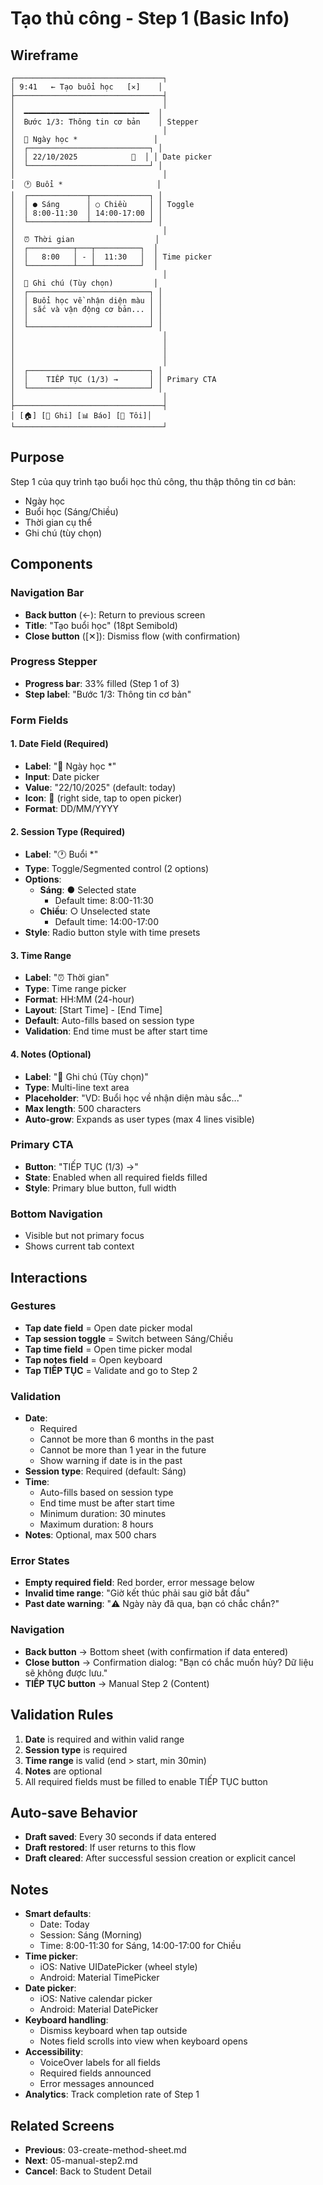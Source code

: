 # Tạo thủ công - Step 1 (Basic Info)

## Wireframe

```
┌─────────────────────────────────┐
│ 9:41   ← Tạo buổi học   [✕]    │
├─────────────────────────────────┤
│                                 │
│  ━━━━━━━━━━━━━━━━━━━━━━━━━━━━  │
│  Bước 1/3: Thông tin cơ bản    │ Stepper
│                                 │
│  📅 Ngày học *                 │
│  ┌───────────────────────────┐ │
│  │ 22/10/2025            📅  │ │ Date picker
│  └───────────────────────────┘ │
│                                 │
│  🕐 Buổi *                     │
│  ┌─────────────┬─────────────┐ │
│  │ ● Sáng      │ ○ Chiều     │ │ Toggle
│  │ 8:00-11:30  │ 14:00-17:00 │ │
│  └─────────────┴─────────────┘ │
│                                 │
│  ⏰ Thời gian                  │
│  ┌──────────┬───┬──────────┐  │
│  │   8:00   │ - │  11:30   │  │ Time picker
│  └──────────┴───┴──────────┘  │
│                                 │
│  📝 Ghi chú (Tùy chọn)         │
│  ┌───────────────────────────┐ │
│  │ Buổi học về nhận diện màu │ │
│  │ sắc và vận động cơ bản... │ │
│  │                           │ │
│  └───────────────────────────┘ │
│                                 │
│                                 │
│                                 │
│                                 │
│  ┌───────────────────────────┐ │
│  │    TIẾP TỤC (1/3) →       │ │ Primary CTA
│  └───────────────────────────┘ │
│                                 │
├─────────────────────────────────┤
│ [🏠] [📝 Ghi] [📊 Báo] [👤 Tôi]│
└─────────────────────────────────┘
```

## Purpose

Step 1 của quy trình tạo buổi học thủ công, thu thập thông tin cơ bản:

- Ngày học
- Buổi học (Sáng/Chiều)
- Thời gian cụ thể
- Ghi chú (tùy chọn)

## Components

### Navigation Bar

- **Back button** (←): Return to previous screen
- **Title**: "Tạo buổi học" (18pt Semibold)
- **Close button** ([✕]): Dismiss flow (with confirmation)

### Progress Stepper

- **Progress bar**: 33% filled (Step 1 of 3)
- **Step label**: "Bước 1/3: Thông tin cơ bản"

### Form Fields

#### 1. Date Field (Required)

- **Label**: "📅 Ngày học \*"
- **Input**: Date picker
- **Value**: "22/10/2025" (default: today)
- **Icon**: 📅 (right side, tap to open picker)
- **Format**: DD/MM/YYYY

#### 2. Session Type (Required)

- **Label**: "🕐 Buổi \*"
- **Type**: Toggle/Segmented control (2 options)
- **Options**:
  - **Sáng**: ● Selected state
    - Default time: 8:00-11:30
  - **Chiều**: ○ Unselected state
    - Default time: 14:00-17:00
- **Style**: Radio button style with time presets

#### 3. Time Range

- **Label**: "⏰ Thời gian"
- **Type**: Time range picker
- **Format**: HH:MM (24-hour)
- **Layout**: [Start Time] - [End Time]
- **Default**: Auto-fills based on session type
- **Validation**: End time must be after start time

#### 4. Notes (Optional)

- **Label**: "📝 Ghi chú (Tùy chọn)"
- **Type**: Multi-line text area
- **Placeholder**: "VD: Buổi học về nhận diện màu sắc..."
- **Max length**: 500 characters
- **Auto-grow**: Expands as user types (max 4 lines visible)

### Primary CTA

- **Button**: "TIẾP TỤC (1/3) →"
- **State**: Enabled when all required fields filled
- **Style**: Primary blue button, full width

### Bottom Navigation

- Visible but not primary focus
- Shows current tab context

## Interactions

### Gestures

- **Tap date field** = Open date picker modal
- **Tap session toggle** = Switch between Sáng/Chiều
- **Tap time field** = Open time picker modal
- **Tap notes field** = Open keyboard
- **Tap TIẾP TỤC** = Validate and go to Step 2

### Validation

- **Date**:
  - Required
  - Cannot be more than 6 months in the past
  - Cannot be more than 1 year in the future
  - Show warning if date is in the past
- **Session type**: Required (default: Sáng)
- **Time**:
  - Auto-fills based on session type
  - End time must be after start time
  - Minimum duration: 30 minutes
  - Maximum duration: 8 hours
- **Notes**: Optional, max 500 chars

### Error States

- **Empty required field**: Red border, error message below
- **Invalid time range**: "Giờ kết thúc phải sau giờ bắt đầu"
- **Past date warning**: "⚠️ Ngày này đã qua, bạn có chắc chắn?"

### Navigation

- **Back button** → Bottom sheet (with confirmation if data entered)
- **Close button** → Confirmation dialog: "Bạn có chắc muốn hủy? Dữ liệu sẽ không được lưu."
- **TIẾP TỤC button** → Manual Step 2 (Content)

## Validation Rules

1. **Date** is required and within valid range
2. **Session type** is required
3. **Time range** is valid (end > start, min 30min)
4. **Notes** are optional
5. All required fields must be filled to enable TIẾP TỤC button

## Auto-save Behavior

- **Draft saved**: Every 30 seconds if data entered
- **Draft restored**: If user returns to this flow
- **Draft cleared**: After successful session creation or explicit cancel

## Notes

- **Smart defaults**:
  - Date: Today
  - Session: Sáng (Morning)
  - Time: 8:00-11:30 for Sáng, 14:00-17:00 for Chiều
- **Time picker**:
  - iOS: Native UIDatePicker (wheel style)
  - Android: Material TimePicker
- **Date picker**:
  - iOS: Native calendar picker
  - Android: Material DatePicker
- **Keyboard handling**:
  - Dismiss keyboard when tap outside
  - Notes field scrolls into view when keyboard opens
- **Accessibility**:
  - VoiceOver labels for all fields
  - Required fields announced
  - Error messages announced
- **Analytics**: Track completion rate of Step 1

## Related Screens

- **Previous**: 03-create-method-sheet.md
- **Next**: 05-manual-step2.md
- **Cancel**: Back to Student Detail
